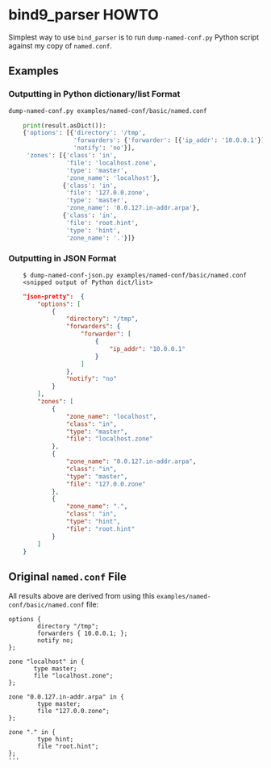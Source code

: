 
# bind9\_parser HOWTO 

Simplest way to use `bind_parser` is to run 
`dump-named-conf.py` Python script against
my copy of `named.conf`.

## Examples

### Outputting in Python dictionary/list Format

```bash
dump-named-conf.py examples/named-conf/basic/named.conf
```
```python
    print(result.asDict()):
    {'options': [{'directory': '/tmp',
                  'forwarders': {'forwarder': [{'ip_addr': '10.0.0.1'}]},
                  'notify': 'no'}],
     'zones': [{'class': 'in',
                'file': 'localhost.zone',
                'type': 'master',
                'zone_name': 'localhost'},
               {'class': 'in',
                'file': '127.0.0.zone',
                'type': 'master',
                'zone_name': '0.0.127.in-addr.arpa'},
               {'class': 'in',
                'file': 'root.hint',
                'type': 'hint',
                'zone_name': '.'}]}
```

### Outputting in JSON Format

```console
    $ dump-named-conf-json.py examples/named-conf/basic/named.conf
    <snipped output of Python dict/list>
```
```json
    "json-pretty":  {
        "options": [
            {
                "directory": "/tmp",
                "forwarders": {
                    "forwarder": [
                        {
                            "ip_addr": "10.0.0.1"
                        }
                    ]
                },
                "notify": "no"
            }
        ],
        "zones": [
            {
                "zone_name": "localhost",
                "class": "in",
                "type": "master",
                "file": "localhost.zone"
            },
            {
                "zone_name": "0.0.127.in-addr.arpa",
                "class": "in",
                "type": "master",
                "file": "127.0.0.zone"
            },
            {
                "zone_name": ".",
                "class": "in",
                "type": "hint",
                "file": "root.hint"
            }
        ]
    }
```

## Original `named.conf` File

All results above are derived from using this
`examples/named-conf/basic/named.conf` file:

```nginx
options { 
        directory "/tmp";
        forwarders { 10.0.0.1; };
        notify no;
};

zone "localhost" in {
       type master;
       file "localhost.zone";
};

zone "0.0.127.in-addr.arpa" in {
        type master;
        file "127.0.0.zone";
};

zone "." in {
        type hint;
        file "root.hint";
};
'''

